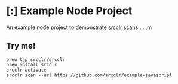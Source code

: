 # [:] Example Node Project

An example node project to demonstrate [srcclr](https://www.srcclr.com) scans.....,m

## Try me!

```
brew tap srcclr/srcclr
brew install srcclr
srcclr activate
srcclr scan --url https://github.com/srcclr/example-javascript
```
